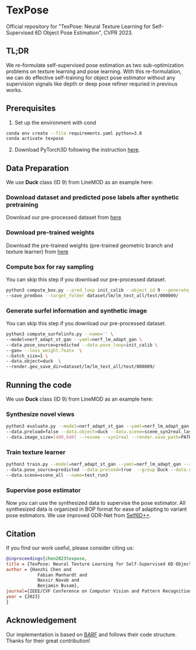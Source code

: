 # TexPose
Official repository for "TexPose: Neural Texture Learning for Self-Supervised 6D Object Pose Estimation", CVPR 2023.
  

## TL;DR
We re-formulate self-supervised pose estimation as two sub-optimization problems on texture learning and pose learning. 
With this re-formulation, we can do effective self-training for object pose estimator without any supervision signals like depth or deep pose refiner requried in previous works.

## Prerequisites
1. Set up the environment with cond
```bash
conda env create --file requirements.yaml python=3.8
conda activate texpose
```

2. Download PyTorch3D following the instruction [here](https://github.com/facebookresearch/pytorch3d/blob/main/INSTALL.md).

## Data Preparation
We use **Duck** class (ID 9) from LineMOD as an example here:

### Download dataset and predicted pose labels after synthetic pretraining
Download our pre-processed dataset from [here](https://1drv.ms/u/s!AsKJ8uQTZ3xog4lvNAXArr9m0B9-cQ?e=Zy1Fcr) 

### Download pre-trained weights
Download the pre-trained weights (pre-trained geometric branch and texture learner) from [here](https://1drv.ms/u/s!AsKJ8uQTZ3xog4lwxvR4Ol4YwlCnGw?e=kX66Nq) 

### Compute box for ray sampling
You can skip this step if you download our pre-processed dataset.
```bash
python3 compute_box.py --pred_loop init_calib --object_id 9 --generate_pred \
--save_predbox --target_folder dataset/lm/lm_test_all/test/000009/
```

### Generate surfel information and synthetic image
You can skip this step if you download our pre-processed dataset.
```bash
python3 compute_surfelinfo.py --name='' \
--model=nerf_adapt_st_gan --yaml=nerf_lm_adapt_gan \
--data.pose_source=predicted --data.pose_loop=init_calib \
--gan= --loss_weight.feat=  \
--batch_size=1 \
--data.object=duck  \
--render.geo_save_dir=dataset/lm/lm_test_all/test/000009/
```

## Running the code
We use **Duck** class (ID 9) from LineMOD as an example here:

### Synthesize novel views
```bash
python3 evaluate.py --model=nerf_adapt_st_gan --yaml=nerf_lm_adapt_gan --batch_size=1  
--data.preload=false --data.object=duck --data.scene=scene_syn2real_layer --name=test_run3 \
--data.image_size=[480,640] --resume --syn2real --render.save_path=PATH/YOU/WANT/TO/SAVE/
```

### Train texture learner
```bash
python3 train.py --model=nerf_adapt_st_gan --yaml=nerf_lm_adapt_gan --resume_pretrain \
--data.pose_source=predicted --data.preload=true  --group Duck --data.object=duck \
--data.scene=scene_all --name=test_run3
```

### Supervise pose estimator
Now you can use the synthesized data to supervise the pose estimator. All synthesized data is organized in BOP format for ease of adapting to variant pose estimators. We use improved GDR-Net from [Self6D++](https://github.com/THU-DA-6D-Pose-Group/self6dpp).

## Citation

If you find our work useful, please consider citing us:
```bibtex
@inproceedings{chen2023texpose,
title = {TexPose: Neural Texture Learning for Self-Supervised 6D Object Pose Estimation},
author = {Hanzhi Chen and
            Fabian Manhardt and
            Nassir Navab and
            Benjamin Busam},
journal={IEEE/CVF Conference on Computer Vision and Pattern Recognition (CVPR)},
year = {2023}
}
```

## Acknowledgement
Our implementation is based on [BARF](https://github.com/chenhsuanlin/bundle-adjusting-NeRF) and follows their code structure. Thanks for their great contribution!


